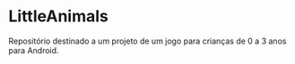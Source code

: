 # LittleAnimals
Repositório destinado a um projeto de um jogo para crianças de 0 a 3 anos para Android.
